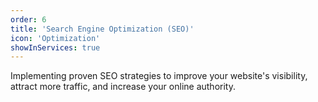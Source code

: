 ```yaml
---
order: 6
title: 'Search Engine Optimization (SEO)'
icon: 'Optimization'
showInServices: true
---
```


Implementing proven SEO strategies to improve your website's visibility, attract more traffic, and increase your online authority.
